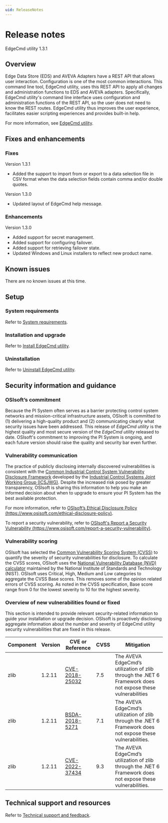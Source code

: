 ```yaml
---
uid: ReleaseNotes
---
```


# Release notes

EdgeCmd utility 1.3.1

## Overview

Edge Data Store (EDS) and AVEVA Adapters have a REST API that allows user interaction. Configuration is one of the most common interactions. This command line tool, EdgeCmd utility, uses this REST API to apply all changes and administration functions to EDS and AVEVA adapters. Specifically, EdgeCmd utility's command line interface uses configuration and administration functions of the REST API, so the user does not need to know the REST routes. EdgeCmd utility thus improves the user experience, facilitates easier scripting experiences and provides built-in help.

For more information, see [EdgeCmd utility](xref:index).

## Fixes and enhancements

### Fixes

Version 1.3.1

* Added the support to import from or export to a data selection file in CSV format when the data selection fields contain comma and/or double quotes.

Version 1.3.0

* Updated layout of EdgeCmd help message.

### Enhancements

Version 1.3.0

* Added support for secret management.
* Added support for configuring failover.
* Added support for retrieving failover state.
* Updated Windows and Linux installers to reflect new product name.

## Known issues

There are no known issues at this time.

## Setup

### System requirements

Refer to [System requirements](xref:SystemRequirements).

### Installation and upgrade

Refer to [Install EdgeCmd utility](xref:InstallEdgeCmdUtility).

### Uninstallation

Refer to [Uninstall EdgeCmd utility](xref:UninstallEdgeCmdUtility).

## Security information and guidance

### OSIsoft’s commitment

Because the PI System often serves as a barrier protecting control system networks and mission-critical infrastructure assets, OSIsoft is committed to (1) delivering a high-quality product and (2) communicating clearly what security issues have been addressed. This release of *EdgeCmd utility* is the highest quality and most secure version of the *EdgeCmd utility* released to date. OSIsoft's commitment to improving the PI System is ongoing, and each future version should raise the quality and security bar even further.

### Vulnerability communication

The practice of publicly disclosing internally discovered vulnerabilities is consistent with the [Common Industrial Control System Vulnerability Disclosure Framework](https://ics-cert.us-cert.gov/sites/default/files/ICSJWG-Archive/ICSJWG_Vulnerability_Disclosure_Framework_Final_1.pdf) developed by the [Industrial Control Systems Joint Working Group (ICSJWG)](https://ics-cert.us-cert.gov/Industrial-Control-Systems-Joint-Working-Group-ICSJWG). Despite the increased risk posed by greater transparency, OSIsoft is sharing this information to help you make an informed decision about when to upgrade to ensure your PI System has the best available protection.

For more information, refer to [OSIsoft’s Ethical Disclosure Policy (https://www.osisoft.com/ethical-disclosure-policy)](https://www.osisoft.com/ethical-disclosure-policy).

To report a security vulnerability, refer to [OSIsoft's Report a Security Vulnerability (https://www.osisoft.com/report-a-security-vulnerability)](https://www.osisoft.com/report-a-security-vulnerability).

### Vulnerability scoring

OSIsoft has selected the [Common Vulnerability Scoring System (CVSS)](https://www.first.org/cvss/v2/guide) to quantify the severity of security vulnerabilities for disclosure. To calculate the CVSS scores, OSIsoft uses the [National Vulnerability Database (NVD) calculator](https://nvd.nist.gov/cvss.cfm?calculator&amp;version=2)  maintained by the National Institute of Standards and Technology (NIST). OSIsoft uses Critical, High, Medium and Low categories to aggregate the CVSS Base scores. This removes some of the opinion related errors of CVSS scoring. As noted in the CVSS specification, Base score range from 0 for the lowest severity to 10 for the highest severity.

### Overview of new vulnerabilities found or fixed

This section is intended to provide relevant security-related information to guide your installation or upgrade decision. OSIsoft is proactively disclosing aggregate information about the number and severity of EdgeCmd utility security vulnerabilities that are fixed in this release.
 
| Component | Version | CVE or Reference | CVSS | Mitigation                                                                                                 |
| ----------| ------- | --------------------------------------------------------------------------------------------------- | ---- | ---------------------------------------------------------------------------------------------------------- |
| zlib      | 1.2.11  | [CVE-2018-25032](https://nvd.nist.gov/vuln/detail/CVE-2018-25032)                                   | 7.5  | The AVEVA EdgeCmd’s utilization of zlib through the .NET 6 Framework does not expose these vulnerabilities  |                                                      |
| zlib      | 1.2.11  | [BSDA-2018-5271](https://osisoft.blackducksoftware.com/api/vulnerabilities/BDSA-2018-5271/overview) | 7.1  | The AVEVA EdgeCmd’s utilization of zlib through the .NET 6 Framework does not expose these vulnerabilities. |
| zlib      | 1.2.11  | [CVE-2022-37434](https://nvd.nist.gov/vuln/detail/CVE-2022-37434)                                   | 9.3  | The AVEVA EdgeCmd’s utilization of zlib through the .NET 6 Framework does not expose these vulnerabilities. |


## Technical support and resources

Refer to [Technical support and feedback](xref:TechnicalSupportAndFeedback).
